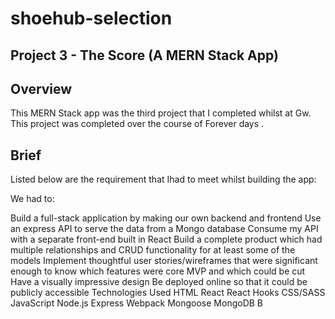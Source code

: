 # shoehub-selection

## Project 3 - The Score (A MERN Stack App)
## Overview
This MERN Stack app was the third project that I completed whilst at Gw. This project was completed over the course of Forever days . 

## Brief
Listed below are the requirement that Ihad to meet whilst building the app:

We had to:


Build a full-stack application by making our own backend and frontend
Use an express API to serve the data from a Mongo database
Consume my API with a separate front-end built in React
Build a complete product which had multiple relationships and CRUD functionality for at least some of the models
Implement thoughtful user stories/wireframes that were significant enough to know which features were core MVP and which could be cut
Have a visually impressive design
Be deployed online so that it could be publicly accessible
Technologies Used
HTML
React
React Hooks
CSS/SASS
JavaScript
Node.js
Express
Webpack
Mongoose
MongoDB
B

